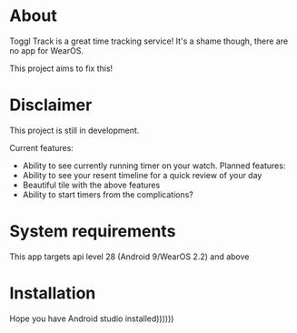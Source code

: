 # About
Toggl Track is a great time tracking service! It's a shame though, there are no app for WearOS.

This project aims to fix this!

# Disclaimer
This project is still in development.

Current features:
- Ability to see currently running timer on your watch.
Planned features:
- Ability to see your resent timeline for a quick review of your day
- Beautiful tile with the above features
- Ability to start timers from the complications?

# System requirements
This app targets api level 28 (Android 9/WearOS 2.2) and above

# Installation
Hope you have Android studio installed))))))